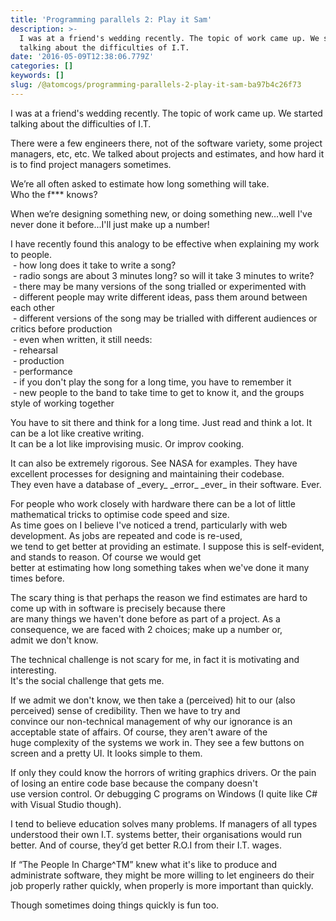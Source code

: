 ```yaml
---
title: 'Programming parallels 2: Play it Sam'
description: >-
  I was at a friend's wedding recently. The topic of work came up. We started
  talking about the difficulties of I.T.
date: '2016-05-09T12:38:06.779Z'
categories: []
keywords: []
slug: /@atomcogs/programming-parallels-2-play-it-sam-ba97b4c26f73
---
```


I was at a friend's wedding recently. The topic of work came up. We started talking about the difficulties of I.T.

There were a few engineers there, not of the software variety, some project managers, etc, etc. We talked about projects and estimates, and how hard it is to find project managers sometimes.

We’re all often asked to estimate how long something will take.  
Who the f\*\*\* knows?

When we’re designing something new, or doing something new…well I've never done it before...I'll just make up a number!  
  
I have recently found this analogy to be effective when explaining my work to people.  
 - how long does it take to write a song?  
 - radio songs are about 3 minutes long? so will it take 3 minutes to write?  
 - there may be many versions of the song trialled or experimented with  
 - different people may write different ideas, pass them around between each other  
 - different versions of the song may be trialled with different audiences or critics before production  
 - even when written, it still needs:  
 - rehearsal  
 - production  
 - performance  
 - if you don't play the song for a long time, you have to remember it  
 - new people to the band to take time to get to know it, and the groups style of working together  
  
You have to sit there and think for a long time. Just read and think a lot. It can be a lot like creative writing.   
It can be a lot like improvising music. Or improv cooking.  
  
It can also be extremely rigorous. See NASA for examples. They have excellent processes for designing and maintaining their codebase.   
They even have a database of \_every\_ \_error\_ \_ever\_ in their software. Ever.  
  
For people who work closely with hardware there can be a lot of little mathematical tricks to optimise code speed and size.  
As time goes on I believe I've noticed a trend, particularly with web development. As jobs are repeated and code is re-used,  
we tend to get better at providing an estimate. I suppose this is self-evident, and stands to reason. Of course we would get  
better at estimating how long something takes when we've done it many times before.  
  
The scary thing is that perhaps the reason we find estimates are hard to come up with in software is precisely because there  
are many things we haven't done before as part of a project. As a consequence, we are faced with 2 choices; make up a number or,  
admit we don't know.  
  
The technical challenge is not scary for me, in fact it is motivating and interesting.  
It's the social challenge that gets me.  
  
If we admit we don't know, we then take a (perceived) hit to our (also perceived) sense of credibility. Then we have to try and   
convince our non-technical management of why our ignorance is an acceptable state of affairs. Of course, they aren't aware of the  
huge complexity of the systems we work in. They see a few buttons on screen and a pretty UI. It looks simple to them.  
  
If only they could know the horrors of writing graphics drivers. Or the pain of losing an entire code base because the company doesn't  
use version control. Or debugging C programs on Windows (I quite like C# with Visual Studio though).  
  
I tend to believe education solves many problems. If managers of all types understood their own I.T. systems better, their organisations would run better. And of course, they’d get better R.O.I from their I.T. wages.

If “The People In Charge^TM” knew what it's like to produce and administrate software, they might be more willing to let engineers do their job properly rather quickly, when properly is more important than quickly.

Though sometimes doing things quickly is fun too.